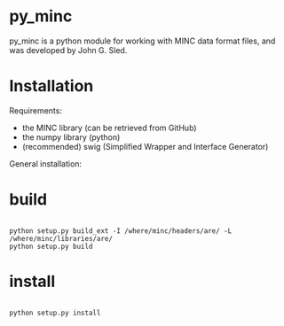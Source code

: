 py_minc
=======

py_minc is a python module for working with MINC data format files, and was developed by John G. Sled.


Installation
============

Requirements:
* the MINC library (can be retrieved from GitHub)
* the numpy library (python)
* (recommended) swig (Simplified Wrapper and Interface Generator)

General installation:

# build
<pre><code>
python setup.py build_ext -I /where/minc/headers/are/ -L /where/minc/libraries/are/
python setup.py build
</code></pre>
# install
<pre><code>
python setup.py install
</code></pre>


